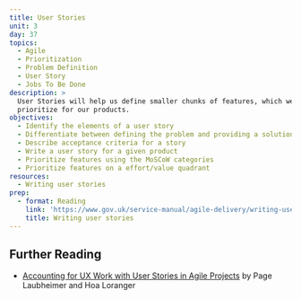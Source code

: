 ```yaml
---
title: User Stories
unit: 3
day: 37
topics:
  - Agile
  - Prioritization
  - Problem Definition
  - User Story
  - Jobs To Be Done
description: >
  User Stories will help us define smaller chunks of features, which we can then
  prioritize for our products.
objectives:
  - Identify the elements of a user story
  - Differentiate between defining the problem and providing a solution
  - Describe acceptance criteria for a story
  - Write a user story for a given product
  - Prioritize features using the MoSCoW categories
  - Prioritize features on a effort/value quadrant
resources:
  - Writing user stories
prep:
  - format: Reading
    link: 'https://www.gov.uk/service-manual/agile-delivery/writing-user-stories'
    title: Writing user stories
---
```

Further Reading
---------------

- [Accounting for UX Work with User Stories in Agile Projects](https://www.nngroup.com/articles/ux-user-stories/) by Page Laubheimer and Hoa Loranger
